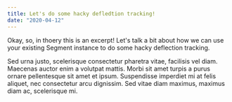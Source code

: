 ```yaml
---
title: Let's do some hacky defledtion tracking!
date: "2020-04-12"
---
```


Okay, so, in thoery this is an excerpt! Let's talk a bit about how we can use your existing Segment instance to do some hacky deflection tracking. 

<!-- end -->

Sed urna justo, scelerisque consectetur pharetra vitae, facilisis vel diam. Maecenas auctor enim a volutpat mattis. Morbi sit amet turpis a purus ornare pellentesque sit amet et ipsum. Suspendisse imperdiet mi at felis aliquet, nec consectetur arcu dignissim. Sed vitae diam maximus, maximus diam ac, scelerisque mi.

